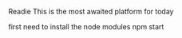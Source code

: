 Readie
This is the most awaited platform for today

first need to install the node modules
npm start
